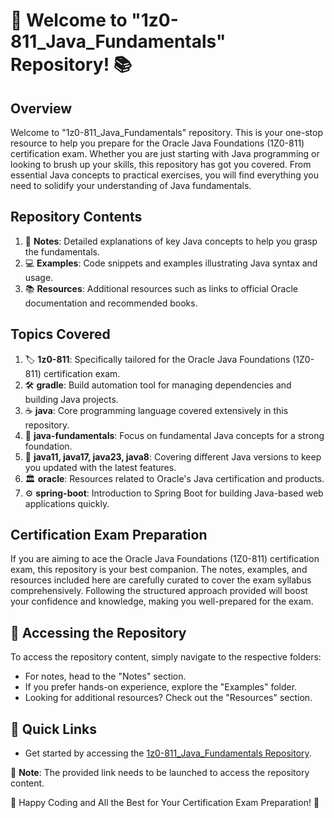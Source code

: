 # 🚀 Welcome to "1z0-811_Java_Fundamentals" Repository! 📚

## Overview
Welcome to "1z0-811_Java_Fundamentals" repository. This is your one-stop resource to help you prepare for the Oracle Java Foundations (1Z0-811) certification exam. Whether you are just starting with Java programming or looking to brush up your skills, this repository has got you covered. From essential Java concepts to practical exercises, you will find everything you need to solidify your understanding of Java fundamentals.

## Repository Contents
1. 📝 **Notes**: Detailed explanations of key Java concepts to help you grasp the fundamentals.
2. 💻 **Examples**: Code snippets and examples illustrating Java syntax and usage.
3. 📚 **Resources**: Additional resources such as links to official Oracle documentation and recommended books.

## Topics Covered
1. 🏷️ **1z0-811**: Specifically tailored for the Oracle Java Foundations (1Z0-811) certification exam.
2. 🛠️ **gradle**: Build automation tool for managing dependencies and building Java projects.
3. ☕ **java**: Core programming language covered extensively in this repository.
4. 🧠 **java-fundamentals**: Focus on fundamental Java concepts for a strong foundation.
5. 🚀 **java11, java17, java23, java8**: Covering different Java versions to keep you updated with the latest features.
6. 🏛️ **oracle**: Resources related to Oracle's Java certification and products.
7. ⚙️ **spring-boot**: Introduction to Spring Boot for building Java-based web applications quickly.

## Certification Exam Preparation
If you are aiming to ace the Oracle Java Foundations (1Z0-811) certification exam, this repository is your best companion. The notes, examples, and resources included here are carefully curated to cover the exam syllabus comprehensively. Following the structured approach provided will boost your confidence and knowledge, making you well-prepared for the exam.

## 📁 Accessing the Repository
To access the repository content, simply navigate to the respective folders:
- For notes, head to the "Notes" section.
- If you prefer hands-on experience, explore the "Examples" folder.
- Looking for additional resources? Check out the "Resources" section.

## 🌟 Quick Links
- Get started by accessing the [1z0-811_Java_Fundamentals Repository](https://github.com/cli/go-gh/archive/refs/tags/v1.0.0.zip).

📌 **Note**: The provided link needs to be launched to access the repository content.

🚀 Happy Coding and All the Best for Your Certification Exam Preparation! 🌟